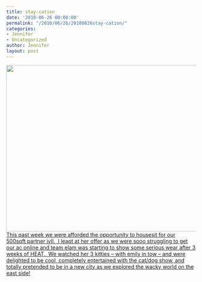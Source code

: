 ```yaml
---
title: stay-cation
date: '2010-06-26 00:00:00'
permalink: "/2010/06/26/20100626stay-cation/"
categories:
- Jennifer
- Uncategorized
author: Jennifer
layout: post
---
```


<a rel="attachment wp-att-739" href="http://static.squarespace.com/static/50db6bb3e4b015296cd43789/50dfa5b1e4b0dc6320e0b5ea/50dfa5efe4b0dc6320e0bd1d/1356834287460/?format=original"><img title="staycation" height="442" alt="" width="590" class="alignleft size-full wp-image-739" src="http://static.squarespace.com/static/50db6bb3e4b015296cd43789/50dfa5b1e4b0dc6320e0b5ea/50dfa5b2e4b0dc6320e0b79e/1277732132000/?format=original" /></a>[This past week we were afforded the opportunity to housesit for our 500sqft partner jyll.  I leapt at her offer as we were sooo struggling to get our ac online and team elam was starting to show some serious wear after 3 weeks of HEAT.  We watched her 3 kitties &#8211; with emily in tow &#8211; and were delighted to be cool, completely entertained with the cat/dog show, and totally pretended to be in a new city as we explored the wacky world on the east side!](http://www.flickr.com/photos/jenniferandJennifers_photos/sets/72157624243151421/)

